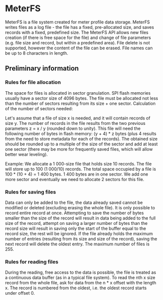 # MeterFS

MeterFS is a file system created for meter profile data storage. MeterFS writes files as a log file - the file has a fixed, pre-allocated size, and saves records with a fixed, predefined size. The MeterFS API allows new files creation (if there is free space for the file) and change of file parameters (e.g. file size and record, but within a predefined area). File delete is not supported, however the content of the file can be erased. File names can be up to 8 characters in length.

## Preliminary information

### Rules for file allocation

The space for files is allocated in sector granulation. SPI flash memories usually have a sector size of 4096 bytes. The file must be allocated not less than the number of sectors resulting from its size + one sector. 
Calculation of the number of sectors needed:

Let's assume that a file of size x is needed, and it will contain records of size y. The number of records in the file results from the two previous parameters z = x / y (rounded down to unity). This file will need the following number of bytes in flash memory: (y + 4) * z bytes (plus 4 results from the need to store metadata for each of the records). The obtained size should be rounded up to a multiple of the size of the sector and add at least one sector (there may be more for frequently saved files, which will allow better wear leveling).

Example: We allocate a 1 000-size file that holds size 10 records. The file will store up to 100 (1 000/10) records. The total space occupied by a file is 100 * (10 + 4) = 1 400 bytes. 1 400 bytes are in one sector. We add one more sector and eventually we need to allocate 2 sectors for this file.

### Rules for saving files

Data can only be added to the file, the data already saved cannot be modified or deleted (excluding erasing the whole file). It is only possible to record entire record at once. Attempting to save the number of bytes smaller than the size of the record will result in data being added to the full size of the record, attempt on saving a larger number of bytes than the record size will result in saving only the start of the buffer equal to the record size, the rest will be ignored. If the file already holds the maximum number of entries (resulting from its size and size of the record), saving the next record will delete the oldest entry. The maximum number of files is 255.

### Rules for reading files

During the reading, free access to the data is possible, the file is treated as a continuous data buffer (as in a typical file system). To read the nth x size record from the whole file, ask for data from the n * x offset with the length x. The record is numbered from the oldest, i.e. the oldest record starts under offset 0.

